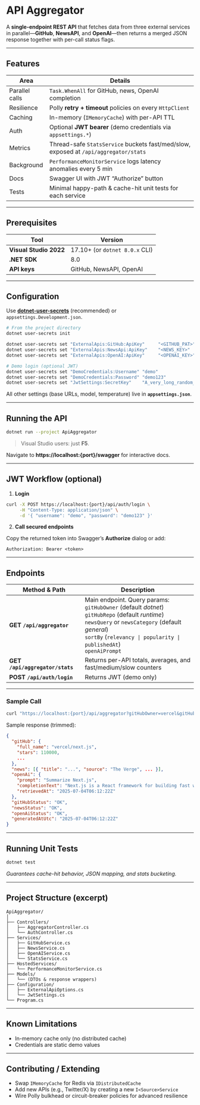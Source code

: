 # API Aggregator

A **single-endpoint REST API** that fetches data from three external services in parallel—**GitHub**, **NewsAPI**, and **OpenAI**—then returns a merged JSON response together with per-call status flags.  

---

## Features

| Area | Details |
|------|---------|
| Parallel calls | `Task.WhenAll` for GitHub, news, OpenAI completion |
| Resilience | Polly **retry + timeout** policies on every `HttpClient` |
| Caching | In-memory (`IMemoryCache`) with per-API TTL |
| Auth | Optional **JWT bearer** (demo credentials via `appsettings.*`) |
| Metrics | Thread-safe `StatsService` buckets fast/med/slow, exposed at `/api/aggregator/stats` |
| Background | `PerformanceMonitorService` logs latency anomalies every 5 min |
| Docs | Swagger UI with JWT “Authorize” button |
| Tests | Minimal happy-path & cache-hit unit tests for each service |

---

## Prerequisites

| Tool | Version |
|------|---------|
| **Visual Studio 2022** | 17.10+ (or `dotnet 8.0.x` CLI) |
| **.NET SDK** | 8.0 |
| **API keys** | GitHub, NewsAPI, OpenAI |

---

## Configuration

Use [**dotnet-user-secrets**](https://learn.microsoft.com/aspnet/core/security/app-secrets) (recommended) or `appsettings.Development.json`.

```bash
# From the project directory
dotnet user-secrets init

dotnet user-secrets set "ExternalApis:GitHub:ApiKey"     "<GITHUB_PAT>"
dotnet user-secrets set "ExternalApis:NewsApi:ApiKey"    "<NEWS_KEY>"
dotnet user-secrets set "ExternalApis:OpenAI:ApiKey"     "<OPENAI_KEY>"

# Demo login (optional JWT)
dotnet user-secrets set "DemoCredentials:Username" "demo"
dotnet user-secrets set "DemoCredentials:Password" "demo123"
dotnet user-secrets set "JwtSettings:SecretKey"    "A_very_long_random_secret_key"
```

All other settings (base URLs, model, temperature) live in **`appsettings.json`**.

---

## Running the API

```bash
dotnet run --project ApiAggregator
```

> Visual Studio users: just **F5**.

Navigate to **https://localhost:{port}/swagger** for interactive docs.

---

## JWT Workflow (optional)

1. **Login**

```bash
curl -X POST https://localhost:{port}/api/auth/login \
     -H "Content-Type: application/json" \
     -d '{ "username": "demo", "password": "demo123" }'
```

2. **Call secured endpoints**

Copy the returned token into Swagger’s **Authorize** dialog or add:

```
Authorization: Bearer <token>
```

---

## Endpoints

| Method & Path | Description |
|---------------|-------------|
| **GET `/api/aggregator`** | Main endpoint. Query params:<br/>`gitHubOwner` (default *dotnet*)<br/>`gitHubRepo` (default *runtime*)<br/>`newsQuery` or `newsCategory` (default *general*)<br/>`sortBy` (`relevancy \| popularity \| publishedAt`)<br/>`openAiPrompt` |
| **GET `/api/aggregator/stats`** | Returns per-API totals, averages, and fast/medium/slow counters |
| **POST `/api/auth/login`** | Returns JWT (demo only) |

---

### Sample Call

```bash
curl "https://localhost:{port}/api/aggregator?gitHubOwner=vercel&gitHubRepo=next.js&newsCategory=technology&openAiPrompt=Summarize%20Next.js"
```

Sample response (trimmed):

```json
{
  "gitHub": {
    "full_name": "vercel/next.js",
    "stars": 110000,
    ...
  },
  "news": [{ "title": "...", "source": "The Verge", ... }],
  "openAi": {
    "prompt": "Summarize Next.js",
    "completionText": "Next.js is a React framework for building fast web apps...",
    "retrievedAt": "2025-07-04T06:12:22Z"
  },
  "gitHubStatus": "OK",
  "newsStatus": "OK",
  "openAiStatus": "OK",
  "generatedAtUtc": "2025-07-04T06:12:22Z"
}
```

---

## Running Unit Tests

```bash
dotnet test
```

*Guarantees cache-hit behavior, JSON mapping, and stats bucketing.*

---

## Project Structure (excerpt)

```
ApiAggregator/
│
├── Controllers/
│   ├── AggregatorController.cs
│   └── AuthController.cs
├── Services/
│   ├── GitHubService.cs
│   ├── NewsService.cs
│   ├── OpenAIService.cs
│   └── StatsService.cs
├── HostedServices/
│   └── PerformanceMonitorService.cs
├── Models/
│   └── (DTOs & response wrappers)
├── Configuration/
│   ├── ExternalApiOptions.cs
│   └── JwtSettings.cs
└── Program.cs
```

---

## Known Limitations

* In-memory cache only (no distributed cache)  
* Credentials are static demo values  

---

## Contributing / Extending

- Swap `IMemoryCache` for Redis via `IDistributedCache`  
- Add new APIs (e.g., Twitter/X) by creating a new `I<Source>Service`  
- Wire Polly bulkhead or circuit-breaker policies for advanced resilience  
```
